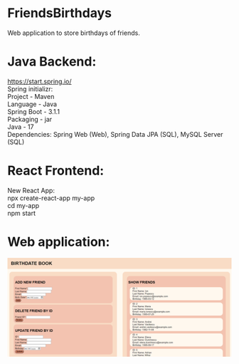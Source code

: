 # FriendsBirthdays
Web application to store birthdays of friends.

# Java Backend:
https://start.spring.io/ \
Spring initializr: \
  Project - Maven \
  Language - Java \
  Spring Boot - 3.1.1 \
  Packaging - jar \
  Java - 17 \
  Dependencies: Spring Web (Web), Spring Data JPA (SQL), MySQL Server (SQL)

# React Frontend:
  New React App: \
    npx create-react-app my-app \
    cd my-app \
    npm start

# Web application:
![image with the web application](https://github.com/iamclaudiar/FriendsBirthdays/blob/main/BirthDateBook_App.PNG)
